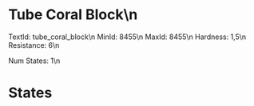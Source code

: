 # Tube Coral Block\n
TextId: tube_coral_block\n
MinId: 8455\n
MaxId: 8455\n
Hardness: 1,5\n
Resistance: 6\n

Num States: 1\n
# States
```

```